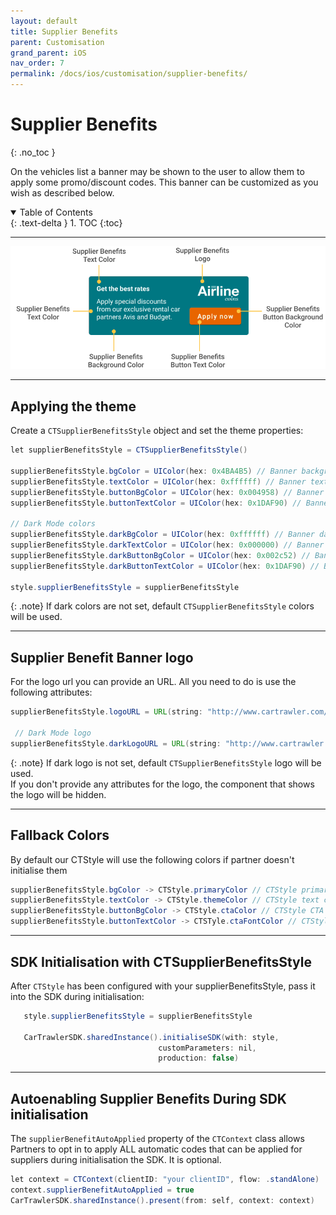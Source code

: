 ```yaml
---
layout: default
title: Supplier Benefits
parent: Customisation
grand_parent: iOS
nav_order: 7
permalink: /docs/ios/customisation/supplier-benefits/
---
```


# Supplier Benefits
{: .no_toc }

On the vehicles list a banner may be shown to the user to allow them to apply some promo/discount
codes. This banner can be customized as you wish as described below.

<details open markdown="block">
  <summary>
    Table of Contents
  </summary>
  {: .text-delta }
1. TOC
{:toc}
</details>

---

![](/uploads/supplier_benefits_banner.png)

---

## Applying the theme

Create a `CTSupplierBenefitsStyle` object and set the theme properties:
```java
let supplierBenefitsStyle = CTSupplierBenefitsStyle()

supplierBenefitsStyle.bgColor = UIColor(hex: 0x4BA4B5) // Banner background color
supplierBenefitsStyle.textColor = UIColor(hex: 0xffffff) // Banner text color
supplierBenefitsStyle.buttonBgColor = UIColor(hex: 0x004958) // Banner button background color
supplierBenefitsStyle.buttonTextColor = UIColor(hex: 0x1DAF90) // Banner button text color

// Dark Mode colors
supplierBenefitsStyle.darkBgColor = UIColor(hex: 0xffffff) // Banner dark mode background color
supplierBenefitsStyle.darkTextColor = UIColor(hex: 0x000000) // Banner dark mode text color
supplierBenefitsStyle.darkButtonBgColor = UIColor(hex: 0x002c52) // Banner dark mode button background color
supplierBenefitsStyle.darkButtonTextColor = UIColor(hex: 0x1DAF90) // Banner dark mode button text color

style.supplierBenefitsStyle = supplierBenefitsStyle
```

{: .note}
If dark colors are not set, default `CTSupplierBenefitsStyle` colors will be used.

--- 

## Supplier Benefit Banner logo

For the logo url you can provide an URL. All you need to do is use the following attributes:

```java
supplierBenefitsStyle.logoURL = URL(string: "http://www.cartrawler.com/logo.png") // Supplier benefit banner logo

 // Dark Mode logo
supplierBenefitsStyle.darkLogoURL = URL(string: "http://www.cartrawler.com/dark_logo.png") // Supplier benefit dark mode banner logo
```

{: .note}
If dark logo is not set, default `CTSupplierBenefitsStyle` logo will be used. <br/>
If you don't provide any attributes for the logo, the component that shows the logo will be hidden.

---

## Fallback Colors

By default our CTStyle will use the following colors if partner doesn't initialise them

```java
supplierBenefitsStyle.bgColor -> CTStyle.primaryColor // CTStyle primary color
supplierBenefitsStyle.textColor -> CTStyle.themeColor // CTStyle text color. Light mode = white; Dark mode = black;
supplierBenefitsStyle.buttonBgColor -> CTStyle.ctaColor // CTStyle CTA color
supplierBenefitsStyle.buttonTextColor -> CTSTyle.ctaFontColor // CTStyle CTA font color
```

---

## SDK Initialisation with CTSupplierBenefitsStyle
After `CTStyle` has been configured with your supplierBenefitsStyle, pass it into the SDK during initialisation:

```java
   style.supplierBenefitsStyle = supplierBenefitsStyle

   CarTrawlerSDK.sharedInstance().initialiseSDK(with: style,
                                 customParameters: nil,
                                 production: false)
```

---

## Autoenabling Supplier Benefits During SDK initialisation

The `supplierBenefitAutoApplied` property of the `CTContext` class allows Partners to opt in to apply ALL automatic codes that can be applied for suppliers during initialisation the SDK. It is optional. 

```java
let context = CTContext(clientID: "your clientID", flow: .standAlone)
context.supplierBenefitAutoApplied = true
CarTrawlerSDK.sharedInstance().present(from: self, context: context)
```